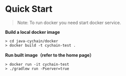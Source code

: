 # Quick Start

> Note: To run docker you need start docker service.

**Build a local docker image**

```shell
> cd java-cychain/docker
> docker build -t cychain-test .
```

**Run built image（refer to the home page）**

```shell
> docker run -it cychain-test
> ./gradlew run -Pserver=true
```
